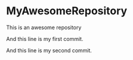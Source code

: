 # MyAwesomeRepository
This is an awesome repository

And this line is my first commit.

And this line is my second commit.